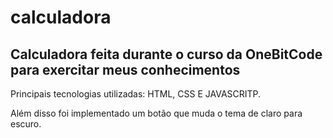 # calculadora 

<h2>Calculadora feita durante o curso da OneBitCode para exercitar meus conhecimentos</h2>

<p>Principais tecnologias utilizadas: HTML, CSS E JAVASCRITP. </p>
<p>Além disso foi implementado um botão que muda o tema de claro para escuro.</p>
